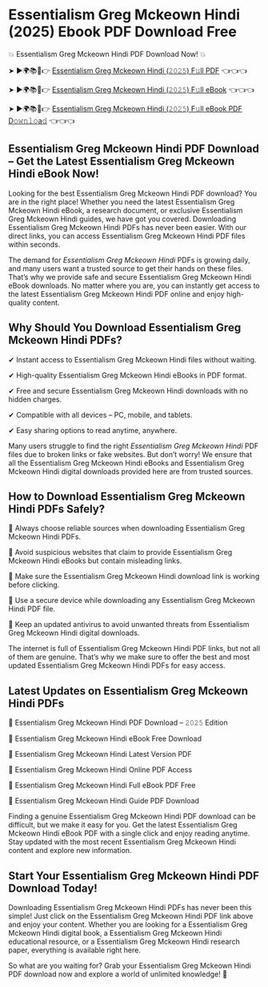 # Essentialism Greg Mckeown Hindi (2025) Ebook PDF Download Free

💥 Essentialism Greg Mckeown Hindi PDF Download Now! 💥

➤ ►🌍📚📱👉 [Essentialism Greg Mckeown Hindi (𝟸𝟶𝟸𝟻) F𝚞ll PDF](https://getpdf.xyz/essentialism-greg-mckeown-hindi) 👈👈👈


➤ ►🌍📚📱👉 [Essentialism Greg Mckeown Hindi (𝟸𝟶𝟸𝟻) F𝚞ll eBook](https://getpdf.xyz/essentialism-greg-mckeown-hindi) 👈👈👈


➤ ►🌍📚📱👉 [Essentialism Greg Mckeown Hindi (𝟸𝟶𝟸𝟻) F𝚞ll eBook PDF D𝚘𝚠𝚗𝚕𝚘a𝚍](https://getpdf.xyz/essentialism-greg-mckeown-hindi) 👈👈👈


## Essentialism Greg Mckeown Hindi PDF Download – Get the Latest Essentialism Greg Mckeown Hindi eBook Now!

Looking for the best Essentialism Greg Mckeown Hindi PDF download? You are in the right place! Whether you need the latest Essentialism Greg Mckeown Hindi eBook, a research document, or exclusive Essentialism Greg Mckeown Hindi guides, we have got you covered. Downloading Essentialism Greg Mckeown Hindi PDFs has never been easier. With our direct links, you can access Essentialism Greg Mckeown Hindi PDF files within seconds.

The demand for *Essentialism Greg Mckeown Hindi* PDFs is growing daily, and many users want a trusted source to get their hands on these files. That’s why we provide safe and secure Essentialism Greg Mckeown Hindi eBook downloads. No matter where you are, you can instantly get access to the latest Essentialism Greg Mckeown Hindi PDF online and enjoy high-quality content.

## Why Should You Download Essentialism Greg Mckeown Hindi PDFs?

✔ Instant access to Essentialism Greg Mckeown Hindi files without waiting.

✔ High-quality Essentialism Greg Mckeown Hindi eBooks in PDF format.

✔ Free and secure Essentialism Greg Mckeown Hindi downloads with no hidden charges.

✔ Compatible with all devices – PC, mobile, and tablets.

✔ Easy sharing options to read anytime, anywhere.

Many users struggle to find the right *Essentialism Greg Mckeown Hindi* PDF files due to broken links or fake websites. But don’t worry! We ensure that all the Essentialism Greg Mckeown Hindi eBooks and Essentialism Greg Mckeown Hindi digital downloads provided here are from trusted sources.

## How to Download Essentialism Greg Mckeown Hindi PDFs Safely?

📌 Always choose reliable sources when downloading Essentialism Greg Mckeown Hindi PDFs.

📌 Avoid suspicious websites that claim to provide Essentialism Greg Mckeown Hindi eBooks but contain misleading links.

📌 Make sure the Essentialism Greg Mckeown Hindi download link is working before clicking.

📌 Use a secure device while downloading any Essentialism Greg Mckeown Hindi PDF file.

📌 Keep an updated antivirus to avoid unwanted threats from Essentialism Greg Mckeown Hindi digital downloads.

The internet is full of Essentialism Greg Mckeown Hindi PDF links, but not all of them are genuine. That’s why we make sure to offer the best and most updated Essentialism Greg Mckeown Hindi PDFs for easy access.

## Latest Updates on Essentialism Greg Mckeown Hindi PDFs

🔹 Essentialism Greg Mckeown Hindi PDF Download – 𝟸𝟶𝟸𝟻 Edition

🔹 Essentialism Greg Mckeown Hindi eBook Free Download

🔹 Essentialism Greg Mckeown Hindi Latest Version PDF

🔹 Essentialism Greg Mckeown Hindi Online PDF Access

🔹 Essentialism Greg Mckeown Hindi Full eBook PDF Free

🔹 Essentialism Greg Mckeown Hindi Guide PDF Download

Finding a genuine Essentialism Greg Mckeown Hindi PDF download can be difficult, but we make it easy for you. Get the latest Essentialism Greg Mckeown Hindi eBook PDF with a single click and enjoy reading anytime. Stay updated with the most recent Essentialism Greg Mckeown Hindi content and explore new information.

## Start Your Essentialism Greg Mckeown Hindi PDF Download Today!

Downloading Essentialism Greg Mckeown Hindi PDFs has never been this simple! Just click on the Essentialism Greg Mckeown Hindi PDF link above and enjoy your content. Whether you are looking for a Essentialism Greg Mckeown Hindi digital book, a Essentialism Greg Mckeown Hindi educational resource, or a Essentialism Greg Mckeown Hindi research paper, everything is available right here.

So what are you waiting for? Grab your Essentialism Greg Mckeown Hindi PDF download now and explore a world of unlimited knowledge! 🚀
